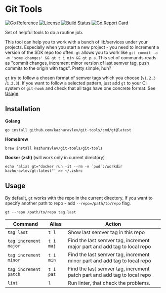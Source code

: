 # Git Tools

[![Go Reference](https://pkg.go.dev/badge/github.com/kazhuravlev/git-tools.svg)](https://pkg.go.dev/github.com/kazhuravlev/git-tools)
[![License](https://img.shields.io/github/license/kazhuravlev/git-tools?color=blue)](https://github.com/kazhuravlev/git-tools/blob/master/LICENSE)
[![Build Status](https://github.com/kazhuravlev/git-tools/actions/workflows/release.yml/badge.svg)](https://github.com/kazhuravlev/git-tools/actions/workflows/release.yml)
[![Go Report Card](https://goreportcard.com/badge/github.com/kazhuravlev/git-tools)](https://goreportcard.com/report/github.com/kazhuravlev/git-tools)

Set of helpful tools to do a routine job.

This tool can help you to work with a bunch of lib/services under your projects.
Especially when you start a new project - you need to increment a version of the
SDK repo too often. `gt` allows you to work
like `git commit -a -m 'some changes' && gt t i min && gt p a`. This set of
commands reads as "commit changes, increment minor version of last semver tag,
push commits to the origin with tags". Pretty simple, huh?

`gt` try to follow a chosen format of semver tags which you choose (`v1.2.3`
/`1.2.3`). If you want to follow a selected pattern, just add `gt` to your CI
system or `git-hook` and check that all tags have one concrete format.
See [Usage](#Usage).

## Installation

**Golang**

```shell
go install github.com/kazhuravlev/git-tools/cmd/gt@latest
```

**Homebrew**

```shell 
brew install kazhuravlev/git-tools/git-tools
```

**Docker (zsh)** (will work only in current directory)

```shell
echo 'alias gt="docker run -it --rm -v `pwd`:/workdir kazhuravlev/gt:latest"' >> ~/.zshrc
 ```

## Usage

By default, `gt` works with the repo in the current directory. If you want to
specify another path to repo - add `--repo=/path/to/repo` flag.

```shell
gt --repo /path/to/repo tag last
```

| Command               | Alias     | Action                                                                   |
|-----------------------|-----------|--------------------------------------------------------------------------|
| `tag last`            | `t l`     | Show last semver tag in this repo                                        |
| `tag increment major` | `t i maj` | Find the last semver tag, increment major part and add tag to local repo |
| `tag increment minor` | `t i min` | Find the last semver tag, increment minor part and add tag to local repo |
| `tag increment patch` | `t i pat` | Find the last semver tag, increment patch part and add tag to local repo |
| `lint`                | `l`       | Run linter, that check the problems.                                     |

